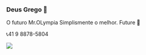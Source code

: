 ### Deus Grego 🔱

O futuro Mr.OLympia
Simplismente  o melhor.
Future 🧠 



📞41 9 8878-5804


![](https://media.tenor.com/0M8j6Ati_KsAAAAC/kevin-levroni-bodybuilder.gif)

